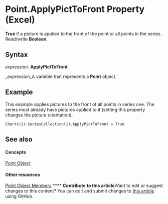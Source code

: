 
# Point.ApplyPictToFront Property (Excel)

 **True** if a picture is applied to the front of the point or all points in the series. Read/write **Boolean**.


## Syntax

 _expression_. **ApplyPictToFront**

 _expression_A variable that represents a  **Point** object.


## Example

This example applies pictures to the front of all points in series one. The series must already have pictures applied to it (setting this property changes the picture orientation).


```
Charts(1).SeriesCollection(1).ApplyPictToFront = True
```


## See also


#### Concepts


 [Point Object](48ed9aec-2d29-ec4d-8e55-fca13982c358.md)
#### Other resources


 [Point Object Members](a533258d-fc3b-9fe1-2a77-a55ecbe7bd7a.md)
****   **Contribute to this article**Want to edit or suggest changes to this content? You can edit and submit changes to  [this article](https://github.com/jhershey00/VBA_Excel_Test/OpenXMLCon/articles/e739e368-9789-be23-da90-17ab4cf3a935.md) using GitHub.

